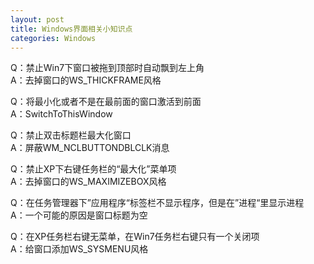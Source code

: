 ```yaml
---
layout: post
title: Windows界面相关小知识点
categories: Windows
---
```


Q：禁止Win7下窗口被拖到顶部时自动飘到左上角  
A：去掉窗口的WS_THICKFRAME风格

Q：将最小化或者不是在最前面的窗口激活到前面  
A：SwitchToThisWindow

Q：禁止双击标题栏最大化窗口  
A：屏蔽WM_NCLBUTTONDBLCLK消息

Q：禁止XP下右键任务栏的“最大化”菜单项  
A：去掉窗口的WS_MAXIMIZEBOX风格

Q：在任务管理器下”应用程序“标签栏不显示程序，但是在”进程“里显示进程  
A：一个可能的原因是窗口标题为空

Q：在XP任务栏右键无菜单，在Win7任务栏右键只有一个关闭项  
A：给窗口添加WS_SYSMENU风格
